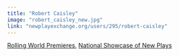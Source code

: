 ```yaml
---
title: "Robert Caisley"
image: "robert_caisley_new.jpg"
link: "newplayexchange.org/users/295/robert-caisley"
---
```


[Rolling World Premieres](/programs/rolling-world-premieres), [National Showcase of New Plays](/programs/national-showcase-of-new-plays)
